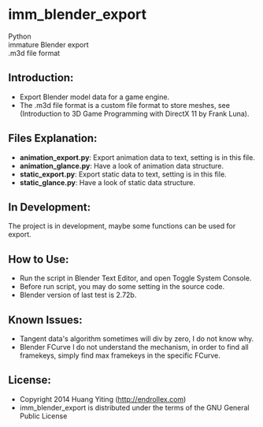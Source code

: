 imm_blender_export
==================
Python  
immature Blender export  
.m3d file format

Introduction:
-------------
* Export Blender model data for a game engine.
* The .m3d file format is a custom file format to store meshes,
  see (Introduction to 3D Game Programming with DirectX 11 by Frank Luna).

Files Explanation:
------------------
* **animation_export.py**: Export animation data to text, setting is in this file.
* **animation_glance.py**: Have a look of animation data structure.
* **static_export.py**: Export static data to text, setting is in this file.
* **static_glance.py**: Have a look of static data structure.

In Development:
---------------
The project is in development, maybe some functions can be used for export.

How to Use:
-----------
* Run the script in Blender Text Editor, and open Toggle System Console.
* Before run script, you may do some setting in the source code.
* Blender version of last test is 2.72b.

Known Issues:
-------------
* Tangent data's algorithm sometimes will div by zero, I do not know why.
* Blender FCurve I do not understand the mechanism, in order to find all framekeys,
  simply find max framekeys in the specific FCurve.

License:
--------
* Copyright 2014 Huang Yiting (http://endrollex.com)
* imm_blender_export is distributed under the terms of the GNU General Public License